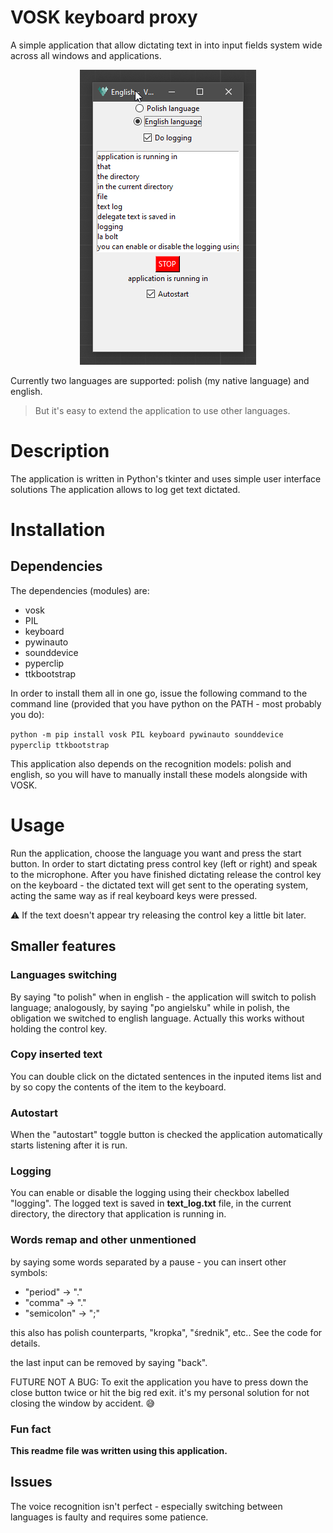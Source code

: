# VOSK keyboard proxy

A simple application that allow dictating text in into input fields system wide across all windows and applications. 
<center> 

![alt text](image.png)

</center>

Currently two languages are supported: polish (my native language) and english.

> But it's easy to extend the application to use other languages.

# Description

The application is written in Python's tkinter and uses simple user interface solutions
The application allows to log get text dictated.

# Installation

## Dependencies

The dependencies (modules) are:
- vosk
- PIL
- keyboard
- pywinauto
- sounddevice
- pyperclip
- ttkbootstrap

In order to install them all in one go, issue the following command to the command line (provided that you have python on the PATH - most probably you do):

`python -m pip install vosk PIL keyboard pywinauto sounddevice pyperclip ttkbootstrap`


This application also depends on the recognition models: polish and english, 
so you will have to manually install these models alongside with VOSK.


# Usage

Run the application, choose the language you want and press the start button.
In order to start dictating press control key (left or right) and speak to the microphone.
After you have finished dictating release the control key on the keyboard - the dictated text will get sent to the operating system, acting the same way as if real keyboard keys were pressed.

:warning: If the text doesn't appear try releasing the control key a little bit later.

## Smaller features

### Languages switching
By saying "to polish" when in english - the application will switch to polish language; analogously, by saying "po angielsku" while in polish, the obligation we switched to english language. 
Actually this works without holding the control key.

### Copy inserted text
You can double click on the dictated sentences in the inputed items list and by so copy the contents of the item to the keyboard.

### Autostart
When the "autostart" toggle button is checked the application automatically starts listening after it is run.

### Logging
You can enable or disable the logging using their checkbox labelled "logging".
The logged text is saved in **text_log.txt** file, in the current directory, the directory that application is running in.

### Words remap and other unmentioned
by saying some words separated by a pause - you can insert other symbols:

- "period" -> "."
- "comma" -> "."
- "semicolon" -> ";"

this also has polish counterparts, "kropka", "średnik", etc..
See the code for details.

the last input can be removed by saying "back".

FUTURE NOT A BUG: To exit the application you have to press down the close button twice or  hit the big red exit. it's my personal solution for not closing the window by accident. :sweat_smile:


### Fun fact

**This readme file was written using this application.**


## Issues

The voice recognition isn't perfect - especially switching between languages is faulty and requires some patience.
